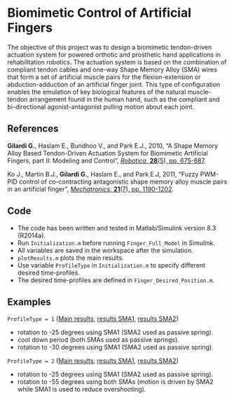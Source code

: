 # Biomimetic Control of Artificial Fingers

The objective of this project was to design a biomimetic tendon-driven actuation system for powered orthotic and prosthetic hand applications in rehabilitation robotics. The actuation system is based on the combination of compliant tendon cables and one-way Shape Memory Alloy (SMA) wires that form a set of artificial muscle pairs for the flexion-extension or abduction-adduction of an artificial finger joint. This type of configuration enables the emulation of key biological features of the natural muscle-tendon arrangement found in the human hand, such as the compliant and bi-directional agonist-antagonist pulling motion about each joint.

## References

**Gilardi G.**, Haslam E., Bundhoo V., and Park E.J., 2010, “A Shape Memory Alloy Based Tendon-Driven Actuation System for Biomimetic Artificial Fingers, part II: Modeling and Control”, [*Robotica*, **28**(5), pp. 675-687](https://www.cambridge.org/core/journals/robotica/article/shape-memory-alloy-based-tendondriven-actuation-system-for-biomimetic-artificial-fingers-part-ii-modelling-and-control/07DE661B714879F509C975C9DD7B8ADD).

Ko J., Martin B.J., **Gilardi G.**, Haslam E., and Park E.J, 2011, “Fuzzy PWM-PID control of co-contracting antagonistic shape memory alloy muscle pairs in an artificial finger”, [*Mechatronics*, **21**(7), pp. 1190-1202](https://www.sciencedirect.com/science/article/abs/pii/S0957415811001097).

## Code

- The code has been written and tested in Matlab/Simulink version 8.3 (R2014a).
- Run `Initialization.m` before running `Finger_Full_Model` in Simulink.
- All variables are saved in the workspace after the simulation.
- `plotResults.m` plots the main results.
- Use variable `ProfileType` in `Initialization.m` to specify different desired time-profiles.
- The desired time-profiles are defined in `Finger_Desired_Position.m`.

## Examples

`ProfileType = 1` ([Main results](./Example1_Main_Results.bmp), [results SMA1](./Example1_Results_SMA1.bmp), [results SMA2](./Example1_Results_SMA2.bmp))

- rotation to -25 degrees using SMA1 (SMA2 used as passive spring).
- cool down period (both SMAs used as passive springs).
- rotation to -30 degrees using SMA1 (SMA2 used as passive spring).

`ProfileType = 2` ([Main results](./Example2_Main_Results.bmp), [results SMA1](./Example2_Results_SMA1.bmp), [results SMA2](./Example2_Results_SMA2.bmp))

- rotation to -25 degrees using SMA1 (SMA2 used as passive spring).
- rotation to -55 degrees using both SMAs (motion is driven by SMA2 while SMA1 is used to reduce overshooting).
